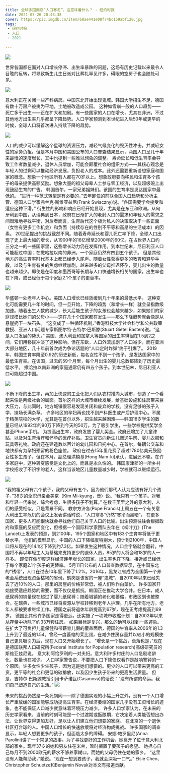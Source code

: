 ```yaml
---
title: 全球多国面临“人口寒冬”，这意味着什么？ - 纽约时报
date: 2021-05-26 20:43:38
cover: https://pic.imgdb.cn/item/60ae441e08f74bc159abf120.jpg
tags:
 - 纽约时报
 - 人口
 - 2021
 
---
```


![](https://pic.imgdb.cn/item/60ae43b308f74bc159a6ad20.jpg)

世界各国都在面对人口增长停滞、出生率暴跌的问题，这场有历史记载以来最令人目眩的反转，将导致新生儿生日派对比葬礼罕见许多，碍眼的空房子也会随处可见。

![](https://pic.imgdb.cn/item/60ae43b308f74bc159a6ad55.jpg)

意大利正在关闭一些产科病房。中国东北开始出现鬼城。韩国大学招生不足，德国有数十万房产被夷为平地，土地被改造成公园。
这种如雪崩一般的人口趋势——死亡多于出生——正在扩大和加剧。有一些国家的人口在增长，尤其在非洲，不过其他地方出生率几乎都呈下降趋势。人口学家预测到本世纪进入后50年或更早的时候，全球人口将首次进入持续下降的趋势。

![](https://pic.imgdb.cn/item/60ae43b308f74bc159a6ad74.jpg)

人口的减少可以缓解这个星球的资源压力，减轻气候变化的毁灭性冲击，并减轻女性的家务负担。但是本月中国和美国公布的人口普查结果显示，两国人口呈几十年来最慢的速度增长，其中也提到一些难以想象的调整。
寿命延长和低生育率会导致工作者数量减少，退休人员增加，可能会颠覆社会的组织方式——其核心观念是年轻人的过剩可以推动经济发展，负担老人的成本。此外还需要重新设想家庭和国家的概念。想象一个地区所有人都在70岁以上。想象政府要向移民和生育多个孩子的母亲提供高额奖励。想象大量的祖父母辈人士参与零工经济，以及超级碗上出现鼓励生育的广告。
韩国首尔，一家兄弟姐妹们。该国的生育率是发达国家中最低的。
“进行一种范式转型是有必要的，”去年卸任的前联合国人口趋势和分析主管、德国人口学家弗兰克·斯维亚兹尼(Frank Swiaczny)说。“各国需要学会接受和适应这种下滑。”
衍生性的影响和响应已经开始显现，尤其是在东亚和欧洲。从匈牙利到中国，从瑞典到日本，政府在日渐扩大的老龄人口的需求和年轻人的需求之间艰难地寻找平衡，对后者而言，生育后代这个极为私人的决策取决于一些正面（女性有更多工作机会）和负面（持续存在的性别不平等和高昂的生活成本）的因素。
20世纪提出的挑战截然不同。随着寿命延长和婴儿死亡率下降，全球人口出现了史上最大幅的增长，从1900年的16亿增至2000年的60亿。在占世界人口约三分之一的一些国家里，这些增长动力仍在发挥作用。到本世纪末，尼日利亚人口可能超过中国；在撒哈拉以南的非洲，一个家庭仍然有四到五个孩子。
但是其他地方的高生育率时代基本上都已经步入尾声。随着女性获得更多的教育和避孕手段，以及与生育有关的焦虑继续加剧，越来越多的父母推迟怀孕，婴儿出生的数量也越来越少。即使是在印度和墨西哥等长期与人口快速增长相关的国家，出生率也在下降，或已经低于每个家庭2.1个孩子的更替率。

![](https://pic.imgdb.cn/item/60ae43b308f74bc159a6adbd.jpg)

华盛顿一处老年人中心。美国人口增长已经放缓到几十年来的最低水平。
这种变化可能需要几十年的时间，但一旦开始，下降的趋势（和增长一样）就会呈指数级加速。随着出生人数的减少，长大后能生孩子的女孩也会越来越少，如果她们的家庭规模比她们的父母小——这在几十个国家都在发生——那么下降趋势就会像是从悬崖扔下一块石头。
“这变成了一种循环机制，”香港科技大学社会科学和公共政策教授、亚洲人口问题专家斯图尔特·吉特尔·巴斯滕(Stuart Gietel Basten)说。“这是人口发展的势头。”
美国、澳大利亚和加拿大等国家的出生率徘徊在1.5到2之间，它们用移民冲淡了这种影响。但在东欧，人口外流加剧了人口减少，而在亚洲大部分地区，几十年前首次成为争论话题的“人口定时炸弹”终于引爆了。
2019年，韩国生育率降至0.92的历史新低，每名女性不到一个孩子，是发达国家中的最低生育率。在该国，过去的59个月里，每个月出生的婴儿总数都降到了历史最低水平。
撒哈拉以南非洲的家庭通常仍有四五个孩子。到本世纪末，尼日利亚人口可能超过中国。

![](https://pic.imgdb.cn/item/60ae441e08f74bc159abf0fc.jpg)

不断下降的出生率，再加上快速的工业化把人们从农村推向大城市，创造了一个看起来像是两级社会的局面。首尔这样的大城市继续发展，给基础设施和住房带来巨大压力，与此同时，地方城镇很容易发现关闭和废弃的学校，没有足够的孩子入学，操场长满杂草。
许多地区的孕妇再也找不到产科医生或产后护理中心。不属于精英院校的大学，尤其是在首尔以外，招生越来越困难——韩国18岁学生的数量已经从1992年的90万下降到今天的50万。为了吸引学生，一些学校提供奖学金甚至iPhone手机。
为提高出生率，政府发放了婴儿奖金。政府还增加了儿童津贴，以及对生育治疗和怀孕的医疗补贴。卫生官员向新生儿赠送牛肉、婴儿衣服和玩具等礼物。政府还在建造数以百计的幼儿园和日托中心。在首尔，每辆公交车和地铁都有为孕妇预留的粉色座位。
政府在过去15年里花费了超过1780亿美元鼓励女性多生孩子，但在本月，副总理洪楠基(Hong Nam-ki)承认，进展还不够。在许多家庭中，这种转变感觉是文化上的，而且是永久性的。
韩国康津郡的一所乡村学校招收了不识字的老人，这样当该地区儿童数量减少时，学校就可以继续运行。

![](https://pic.imgdb.cn/item/60ae441e08f74bc159abf120.jpg)

“我的祖父母有六个孩子，我的父母有五个，因为他们那代人认为应该有好几个孩子，”38岁的全职母亲金美京（Kim Mi-kyung，音）说。“我只有一个孩子。对我和年轻一代来说，综合考虑，生很多孩子不划算。”
在数千英里之外的意大利，人们的感受相似，只是背景不同。
教宗方济各(Pope Francis)上周五在一个有关意大利出生率危机的会议上发表讲话时说，“人口寒冬”仍然“寒冷而黑暗”。
在更多国家，更多人可能很快就会寻找他们自己关于人口的比喻。出生预测往往会根据政府和家庭的反应而变化，但根据一个国际科学家团队去年在《柳叶刀》(The Lancet)上发表的预测，到2100年，195个国家和地区中有183个生育率将低于更替水平。
他们的模型显示，中国的人口下降幅度特别大，预计到2100年，中国人口将从现在的14.1亿下降到约7.3亿。如果发生这种情况，人口金字塔就会翻转。中国将不再以年轻工人为基础来支持更少的退休人员，85岁的人将会和18岁的人一样多。
即使在像印度这样经济连年增长的国家，出生率也在下降，接近或已经低于每个家庭2.1个孩子的更替率。
5月11日公布的人口普查数据显示，在中国东北的“锈带”，人口在过去10年里下降了1.2%。2016年，黑龙江省成为全国第一个养老金系统出现资金枯竭的省份。鹤岗是该省的一座“鬼城”，自2010年以来已经失去了近10%的人口。那里的房屋的价格非常低，被人们称作白菜价。
许多国家开始接受适应趋势的需要，而不仅仅是抵抗。韩国正在推动大学合并。在日本，成人纸尿裤的销量现在超过了婴儿纸尿裤；随着城镇的老化和萎缩，市政区划也被整合。在瑞典，一些城市已经将资源从学校转移到老年人护理。几乎在所有地方，老年人都被要求继续工作。德国之前将退休年龄提高到67岁，现在正考虑提高到69岁。
德国比其他许多国家走得更远，还实施了一项城市收缩计划：自2002年以来从存量中拆除了约33万套住房。
如果目标是复兴，那么的确可以找到一些迹象。在扩大了可负担儿童保健和带薪育儿假的覆盖面后，德国的生育率从2006年的1.3上升到了最近的1.54。曾经一度萎缩的莱比锡，在减少住房存量并以较小的规模使自己更具吸引力后，现在人口又开始增长了。
“增长是一个挑战，衰落也是，”现在是德国联邦人口研究所(Federal Institute for Population research)高级研究员的斯维亚兹尼说。
意大利阿恰罗利的一对夫妇。意大利许多村庄的人口急剧老龄化，数量也在减少。
人口学家警告说，不要把人口下降仅仅看作是敲响警钟的一个原因。许多女性少生孩子，因为这是她们想要的。更少的人口可以带来更高的工资，更平等的社会和更低的碳排放，以及因少生孩子带来的更高生活质量。
但是，吉特尔·巴斯滕教授引用卡萨诺瓦(Casanova)的话说：“没有所谓的命运。我们自己塑造自己的生活。”
![](https://pic.imgdb.cn/item/60ae441e08f74bc159abf13e.jpg)

未来的挑战仍然是一条死胡同——除了德国实现的小幅上升之外，没有一个人口增长严重放缓的国家能够成功提高生育率。在经济萎缩的国家几乎没有工资增长的迹象，也不能保证人口减少就意味着环境压力减少。
许多人口学家认为，在未来的历史学家看来，当前的时刻可能是一个过渡期或酝酿期，它决定着人类能否想出办法，让世界变得更加友好，足以让人们建立他们想要的家庭。
在北京的一个退休社区打台球的人。中国人口增长的快速放缓将对经济构成挑战。
许多国家的调查显示，年轻人想要更多的孩子，但面临太多的障碍。
安娜·帕罗里尼(Anna Parolini)讲了一个常见的故事。为了寻找更好的工作机会，她离开了位于意大利北部的家乡。现年37岁的她和男友住在米兰，暂时搁置了要孩子的愿望。
她担心自己每月不到2000欧元的薪水不够养家糊口，而她的父母仍住在她的家乡。
“这里没有人能帮助我，”她说。“现在一想到要孩子，我就会深吸一口气。”
Elsie Chen、Christopher Schuetze和Benjamin Novak对本文有报道贡献。
